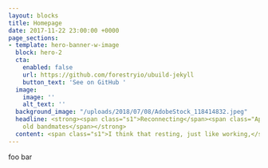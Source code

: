 ```yaml
---
layout: blocks
title: Homepage
date: 2017-11-22 23:00:00 +0000
page_sections:
- template: hero-banner-w-image
  block: hero-2
  cta:
    enabled: false
    url: https://github.com/forestryio/ubuild-jekyll
    button_text: 'See on GitHub '
  image:
    image: ''
    alt_text: ''
  background_image: "/uploads/2018/07/08/AdobeStock_118414832.jpeg"
  headline: <strong><span class="s1">Reconnecting</span><span class="Apple-converted-space">&nbsp;with
    old bandmates</span></strong>
  content: <span class="s1">I think that resting, just like working,</span>
---
```


foo bar
